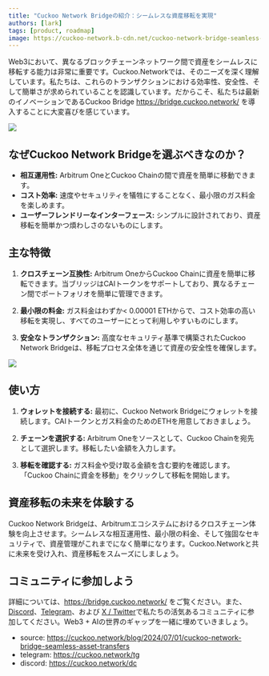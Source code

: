 ```yaml
---
title: "Cuckoo Network Bridgeの紹介：シームレスな資産移転を実現"
authors: [lark]
tags: [product, roadmap]
image: https://cuckoo-network.b-cdn.net/cuckoo-network-bridge-seamless-asset-transfers.webp
---
```


Web3において、異なるブロックチェーンネットワーク間で資産をシームレスに移転する能力は非常に重要です。Cuckoo.Networkでは、そのニーズを深く理解しています。私たちは、これらのトランザクションにおける効率性、安全性、そして簡単さが求められていることを認識しています。だからこそ、私たちは最新のイノベーションであるCuckoo Bridge https://bridge.cuckoo.network/ を導入することに大変喜びを感じています。

![](https://cuckoo-network.b-cdn.net/cuckoo-network-bridge-seamless-asset-transfers.webp)

## なぜCuckoo Network Bridgeを選ぶべきなのか？

- **相互運用性:** Arbitrum OneとCuckoo Chainの間で資産を簡単に移動できます。
- **コスト効率:** 速度やセキュリティを犠牲にすることなく、最小限のガス料金を楽しめます。
- **ユーザーフレンドリーなインターフェース:** シンプルに設計されており、資産移転を簡単かつ煩わしさのないものにします。

## 主な特徴

1. **クロスチェーン互換性:** Arbitrum OneからCuckoo Chainに資産を簡単に移転できます。当ブリッジはCAIトークンをサポートしており、異なるチェーン間でポートフォリオを簡単に管理できます。

2. **最小限の料金:** ガス料金はわずか< 0.00001 ETHからで、コスト効率の高い移転を実現し、すべてのユーザーにとって利用しやすいものにします。

3. **安全なトランザクション:** 高度なセキュリティ基準で構築されたCuckoo Network Bridgeは、移転プロセス全体を通じて資産の安全性を確保します。

[![](https://cuckoo-network.b-cdn.net/cuckoo-bridge-screenshot.webp)](https://bridge.cuckoo.network/)

## 使い方

1. **ウォレットを接続する:** 最初に、Cuckoo Network Bridgeにウォレットを接続します。CAIトークンとガス料金のためのETHを用意しておきましょう。

2. **チェーンを選択する:** Arbitrum Oneをソースとして、Cuckoo Chainを宛先として選択します。移転したい金額を入力します。

3. **移転を確認する:** ガス料金や受け取る金額を含む要約を確認します。「Cuckoo Chainに資金を移動」をクリックして移転を開始します。

## 資産移転の未来を体験する

Cuckoo Network Bridgeは、Arbitrumエコシステムにおけるクロスチェーン体験を向上させます。シームレスな相互運用性、最小限の料金、そして強固なセキュリティで、資産管理がこれまでになく簡単になります。Cuckoo.Networkと共に未来を受け入れ、資産移転をスムーズにしましょう。

## コミュニティに参加しよう

詳細については、https://bridge.cuckoo.network/ をご覧ください。また、[Discord](https://cuckoo.network/dc)、[Telegram](https://cuckoo.network/tg)、および [X / Twitter](https://cuckoo.network/x)で私たちの活気あるコミュニティに参加してください。Web3 + AIの世界のギャップを一緒に埋めていきましょう。

- source: https://cuckoo.network/blog/2024/07/01/cuckoo-network-bridge-seamless-asset-transfers
- telegram: https://cuckoo.network/tg
- discord: https://cuckoo.network/dc
